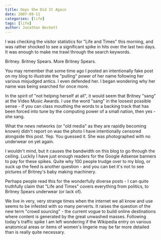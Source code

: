 ```yaml
---
title: Oops She Did It Again
date: 2007-09-11
categories: [life]
tags: [life]
author: Jonathan Beckett
---
```


I was checking the visitor statistics for "Life and Times" this morning, and was rather shocked to see a significant spike in hits over the last two days. It was enough to make me trawl through the search keywords.

Britney. Britney Spears. More Britney Spears.

You may remember that some time ago I posted an intentionally fake post on my blog to illustrate the "pulling" power of her name following her various misjudged antics. I even defended her. I began wondering why her name was being searched for once more.

In the spirit of "not helping herself at all", it would seem that Britney "sang" at the Video Music Awards. I use the word "sang" in the loosest possible sense - if you can class mouthing the words to a backing track that has been forced into tune by the computing power of a small nation, then yes - she sang.

What the news networks (or "old media" as they are rapidly becoming known) didn't report on was the photo I have intentionally censored alongside this post. Yep. You guessed it. She was photographed with no underwear on yet again.

I wouldn't mind, but it causes the bandwidth on this blog to go through the ceiling. Luckily I have just enough readers for the Google Adsense banners to pay for these spikes. Quite why 100 people trudge over to my blog, or suck up the feed is another question - and you can bet it's not to see pictures of Britney's baby making machinery.

Perhaps people read this for the wonderfully diverse posts - I can quite truthfully claim that "Life and Times" covers everything from politics, to Britney Spears underwear (or lack of).

We live in very, very strange times when the internet we all know and use seems to be infested with so many perverts. It raises the question of the new term "crowd sourcing" - the current vogue to build online destinations where content is generated by the great unwashed masses. Following today's traffic spike I am left wondering if the Wikipedia entry on various anatomical areas or items of women's lingerie may be far more detailed than is really quite necessary.